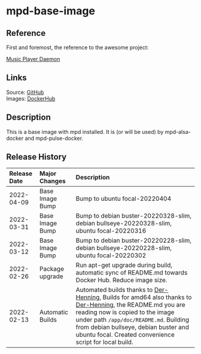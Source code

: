 # mpd-base-image

## Reference

First and foremost, the reference to the awesome project:

[Music Player Daemon](https://www.musicpd.org/)

## Links

Source: [GitHub](https://github.com/giof71/mpd-base-image)  
Images: [DockerHub](https://hub.docker.com/r/giof71/mpd-base-image)

## Description

This is a base image with mpd installed. It is (or will be used) by mpd-alsa-docker and mpd-pulse-docker.

## Release History

Release Date|Major Changes|Description
:---|:---|:---
2022-04-09|Base Image Bump|Bump to ubuntu focal-20220404
2022-03-31|Base Image Bump|Bump to debian buster-20220328-slim, debian bullseye-20220328-slim, ubuntu focal-20220316
2022-03-12|Base Image Bump|Bump to debian buster-20220228-slim, debian bullseye-20220228-slim, ubuntu focal-20220302
2022-02-26|Package upgrade|Run apt-get upgrade during build, automatic sync of README.md towards Docker Hub. Reduce image size.
2022-02-13|Automatic Builds|Automated builds thanks to [Der-Henning](https://github.com/Der-Henning/), Builds for amd64 also thanks to [Der-Henning](https://github.com/Der-Henning/), the README.md you are reading now is copied to the image under path `/app/doc/README.md`. Building from debian bullseye, debian buster and ubuntu focal. Created convenience script for local build.
